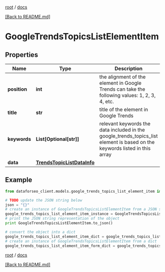 [root](./../ "root") / [docs](./ "docs")

[[Back to README.md]](./../README.md "[Back to README.md]")

# GoogleTrendsTopicsListElementItem

## Properties

Name | Type | Description | Notes
------------ | ------------- | ------------- | -------------
**position** | **int** | the alignment of the element in Google Trends can take the following values: 1, 2, 3, 4, etc. | [optional]
**title** | **str** | title of the element in Google Trends | [optional]
**keywords** | **List[Optional[str]]** | relevant keywords the data included in the google_trends_topics_list element is based on the keywords listed in this array | [optional]
**data** | [**TrendsTopicListDataInfo**](TrendsTopicListDataInfo.md) |  | [optional]

## Example

```python
from dataforseo_client.models.google_trends_topics_list_element_item import GoogleTrendsTopicsListElementItem

# TODO update the JSON string below
json = "{}"
# create an instance of GoogleTrendsTopicsListElementItem from a JSON string
google_trends_topics_list_element_item_instance = GoogleTrendsTopicsListElementItem.from_json(json)
# print the JSON string representation of the object
print GoogleTrendsTopicsListElementItem.to_json()

# convert the object into a dict
google_trends_topics_list_element_item_dict = google_trends_topics_list_element_item_instance.to_dict()
# create an instance of GoogleTrendsTopicsListElementItem from a dict
google_trends_topics_list_element_item_form_dict = google_trends_topics_list_element_item.from_dict(google_trends_topics_list_element_item_dict)
```

  

[root](./../ "root") / [docs](./ "docs")

[[Back to README.md]](./../README.md "[Back to README.md]")